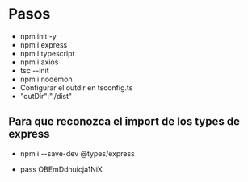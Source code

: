# Pasos

- npm init -y
- npm i express
- npm i typescript
- npm i axios
- tsc --init
- npm i nodemon
- Configurar el outdir en tsconfig.ts
- "outDir":"./dist"

## Para que reconozca el import de los types de express
- npm i --save-dev @types/express

- pass OBEmDdnuicja1NiX